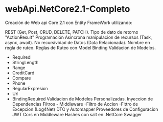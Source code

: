 # webApi.NetCore2.1-Completo
Creación de Web api Core 2.1 con Entity FrameWork utilizando:

REST (Get, Post, CRUD, DELETE, PATCH).
Tipo de dato de retorno "ActionResult"
Programación Asincrona manipulacion de recursos (Task, async, await).
No recursividad de Datos (Data Relacionada).
Nombre en regla de ruteo.
Reglas de Ruteo con Model Binding
Validacion de Modelos.	
- Required
- StringLength
- Range
- CreditCard
- Compare
- Phone
- RegularExpresion
- Url
- BindingRequired
Validacion de Modelos Personalizadas.
Inyeccion de Dependencias
Filtros - Middleware
 -Filtro de Accion
 -Fittro de Excepcion (Log4Net)
DTO y Automapper
Proveedores de Configuracion
JWT
Cors en Middleware
Hashes con salt en .NetCore
Swagger



